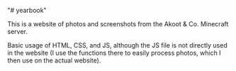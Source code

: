 "# yearbook" 

This is a website of photos and screenshots from the Akoot & Co. Minecraft server.

Basic usage of HTML, CSS, and JS, although the JS file is not directly used in the website (I use the functions there to easily process photos, which I then use on the actual website).